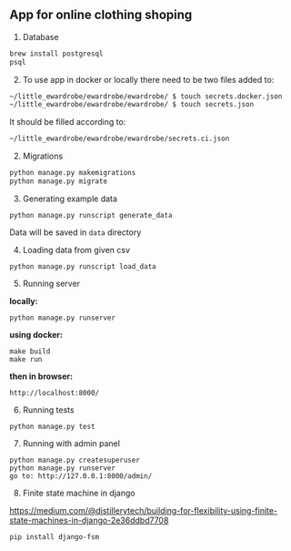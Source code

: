 ## App for online clothing shoping

1. Database
```bash
brew install postgresql
psql
```

2. To use app in docker or locally there need to be two files added to:

```bash
~/little_ewardrobe/ewardrobe/ewardrobe/ $ touch secrets.docker.json
~/little_ewardrobe/ewardrobe/ewardrobe/ $ touch secrets.json
```
It should be filled according to:
```bash
~/little_ewardrobe/ewardrobe/ewardrobe/secrets.ci.json
```

2. Migrations
```bash
python manage.py makemigrations
python manage.py migrate
```

3. Generating example data
```
python manage.py runscript generate_data
```
Data will be saved in `data` directory

4. Loading data from given csv
```
python manage.py runscript load_data
```

5. Running server

**locally:**
```
python manage.py runserver
```
**using docker:**
```
make build
make run 
```

**then in browser:**
```
http://localhost:8000/
```

6. Running tests

```
python manage.py test
```

7. Running with admin panel
```
python manage.py createsuperuser
python manage.py runserver
go to: http://127.0.0.1:8000/admin/
```

8. Finite state machine in django

https://medium.com/@distillerytech/building-for-flexibility-using-finite-state-machines-in-django-2e36ddbd7708

`pip install django-fsm`